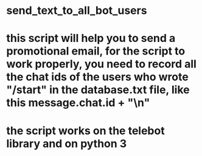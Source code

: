 # send_text_to_all_bot_users
# this script will help you to send a promotional email, for the script to work properly, you need to record all the chat ids of the users who wrote "/start" in the database.txt file, like this message.chat.id + "\n"
# the script works on the telebot library and on python 3
